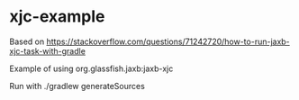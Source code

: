 # xjc-example

Based on https://stackoverflow.com/questions/71242720/how-to-run-jaxb-xjc-task-with-gradle

Example of using org.glassfish.jaxb:jaxb-xjc

Run with ./gradlew generateSources 
